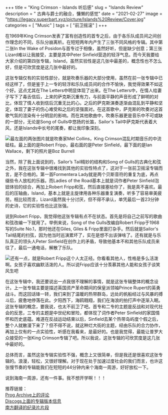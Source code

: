 +++
title = "King Crimson - Islands 听后感"
slug = "Islands Review"
description = " 古典与爵士的融合，慵懒的感觉"
date = "2021-02-27"
image = "https://legacy.superbart.xyz/picture/Islands%20Review/Cover.jpg"
categories = [
    "Music"
]
tags = [
    "前卫摇滚"
]
+++

在1969年King Crimson发表了富有创造性的首专之后，由于各乐队成员间之间创作理念的不同，乐队分崩离析。在短短两年内产生了三张不同风格的专辑。其中第二张In the Wake of Posidon与首专过于相像，虽然好听，但是缺少创意；第三张Lizard难以让我接受，主要是其中Peter Sinfield营造的轻浮气息。而今天我要给大家介绍的第四张专辑，Island，虽然实验性是这几张中最差的，概念性也不怎么好，但是可欣赏度是这几张中最好的。  

这张专辑仅有的实验性部分，就是吹奏乐器的大部分使用，虽然在前一张专辑中已经这样了，但是鉴于上一专的轻浮和乐队成员间的合作不愉快，我觉得效果不如这个好。这点尤其在The Letters中明显体现了出来。在The Letters中，在情人给妻子写下了毒舌信后，上来的萨克斯沉重有力，与前面平静的声音形成了鲜明的对比，体现了情人收到信后沉重无比的心。之后的萨克斯演奏逐渐由混乱到平静和坚定，体现了妻子的伤心难受和之后的坚强面对。在这首歌中，萨克斯的吹奏对这首歌气氛的渲染有十分明显的影响。而在其他歌曲中，吹奏乐器更是音乐中不可或缺的一部分，无论是Song of Gulls中悠扬的长笛，Sailor's Tail中萨克斯代表着大风，还是Islands中长号的尾奏，都让我印象深刻。  

![最左面的两张图片就是吹奏家Mel Collins，King Crimson混乱时期音乐的中流砥柱。最上面的是Robert Fripp，最右面的是Peter Sinfield，最下面的是Ian Wallace，剩下的照片是Boz Burrell](https://legacy.superbart.xyz/picture/Islands%20Review/Insert.jpg)

当然，除了我上面说到的，Sailor’s Tail精妙的结构和Song of Gulls的古典化和弦之外，我在这张专辑中很难找到其他的实验性特点了，这对于一张前卫摇滚专辑而言，是不合格的。第一首Formentera Lady就是两个贝斯音符的重复为底，再点缀些令人放松的乐器。而Ladies of the Road基本上就是词作者Peter Sinfield泡妞体验的综合，再加上Robert Fripp和弦，然后直接塞给你了，我是真不喜欢。最后的压轴曲，Island，基本上就是主旋律用各种乐器重复演奏，听多了容易审美疲劳。相比较而言，Lizard虽然我十分讨厌，但不得不承认，单凭最后一首23分钟的史诗，它的实验性也比这张强。  

说到Robert Fripp，我觉得他这张专辑有点不在状态。首先是将自己之前写的歌曲和弦改编一下就用了。举例来说，Song of the Gulls改编自Robert Fripp于1968写的Suite No.1，那时他还在Giles, Giles & Fripp里面打杂手。然后就是Sailor's Tail结尾的扫弦，因为他当时巡演累坏了，实在是想不出该弹啥了。还有就是与乐队真正的领头人Peter Sinfield在创作上的矛盾，导致他基本不和其他乐队成员来往了，最后一通电话，解散了乐队。  

![还有一点，就是Robert Fripp这个人太正经。你看看其他人，性格是多么活泼啊。女孩子喜欢幽默活泼的人。所以说Fripp应该十分羡慕其他人能和女孩子谈笑风生吧](https://legacy.superbart.xyz/picture/Islands%20Review/Personnel.jpg)

在这张专辑中，我还要说出一点我很不理解的事情，就是这张专辑整体的概念设计。上一张专辑主要是描述英国资产革命期间的保皇派领袖Prince Rupert的英勇战斗。而这回话锋一转，我们来到了温暖的热带群岛，远处的帆船经过与风暴的搏斗后，疲惫地停落在此。夕阳西下，海鸥翱翔，我们在海浪的拍打声中逐渐入眠。这张专辑的概念，要我说，也太不前卫了吧。首专和二专的主题是反战和对现代社会的反思，三专的主题是中世纪和冒险，都体现了词作者Peter Sinfield的家国情怀和历史底蕴。难道在反战运动结束以后，Sinfield去某个热带岛屿度个假之后，整个人就散漫下来了？但不得不说，就这种烂大街的主题，经由乐队的合力协作，再加上仅有的一点实验性，听感在我看来，是最好的。也是我觉得，最能让普罗大众接受的一张King Crimson专辑了吧。所以我说，这张专辑的可欣赏度是这几张中最好的。  

总体而言，虽然这张专辑实验性不强，概念上又很简单，但是我还是很喜欢这张专辑的。浪漫，轻松，又很好理解。对于现在处于加速过度社会的我们而言，也许这张慢节奏的专辑能我们在短短的44分钟内来个海南一周游，好好放松一下。  

说到海南一周游，还有一件事。我不想开学啊！！！  

推荐链接：  
[Prog Archive上的评论](http://www.progarchives.com/album.asp?id=1906)  
[Discogs上面的专辑版本信息](https://www.discogs.com/master/436-King-Crimson-Islands)  
[南方翻译的纪录片片段](https://www.bilibili.com/video/BV1NZ4y1p7fM)
